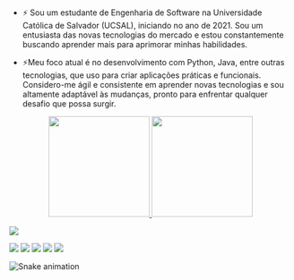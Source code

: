 
- ⚡ Sou um estudante de Engenharia de Software na Universidade Católica de Salvador (UCSAL), iniciando no ano de 2021. Sou um entusiasta das novas tecnologias do mercado e estou constantemente buscando aprender mais para aprimorar minhas habilidades.

- ⚡Meu foco atual é no desenvolvimento com Python, Java, entre outras tecnologias, que uso para criar aplicações práticas e funcionais. Considero-me ágil e consistente em aprender novas tecnologias e sou altamente adaptável às mudanças, pronto para enfrentar qualquer desafio que possa surgir.

<div align="center">
  <a href="https://github.com/caioricardop">
  <img height="180em" src="https://github-readme-stats.vercel.app/api?username=caioricardop&show_icons=true&theme=dracula&include_all_commits=true&count_private=true"/>
  <img height="180em" src="https://github-readme-stats.vercel.app/api/top-langs/?username=caioricardop&layout=compact&langs_count=7&theme=dracula"/>
</div>
 
![](http://github-profile-summary-cards.vercel.app/api/cards/profile-details?username=caioricardop&theme=github_dark)

<div> 
  <a href="https://www.youtube.com/channel/UCS9RzCGaLxWciyyU9WzHNXw" target="_blank"><img src="https://img.shields.io/badge/YouTube-FF0000?style=for-the-badge&logo=youtube&logoColor=white" target="_blank"></a>
  <a href="https://instagram.com/caioricardop" target="_blank"><img src="https://img.shields.io/badge/-Instagram-%23E4405F?style=for-the-badge&logo=instagram&logoColor=white" target="_blank"></a>
 <a href="https://discord.gg/S65qNpsuCZ" target="_blank"><img src="https://img.shields.io/badge/Discord-7289DA?style=for-the-badge&logo=discord&logoColor=white" target="_blank"></a> 
  <a href = "mailto:caioricardolp@gmail.com"><img src="https://img.shields.io/badge/-Gmail-%23333?style=for-the-badge&logo=gmail&logoColor=white" target="_blank"></a>
  <a href="https://www.linkedin.com/in/caio-ricardo-lincoln-b351b51ba/" target="_blank"><img src="https://img.shields.io/badge/-LinkedIn-%230077B5?style=for-the-badge&logo=linkedin&logoColor=white" target="_blank"></a> 
  
 ![Snake animation](https://github.com/caioricardop/caioricardop/blob/output/github-contribution-grid-snake.svg)
